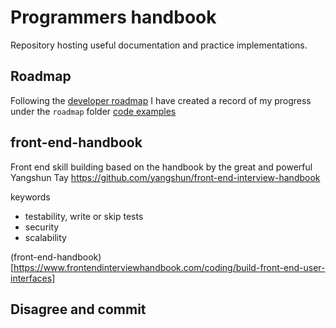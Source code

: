 # Programmers handbook

Repository hosting useful documentation and practice implementations.

## Roadmap

Following the [developer roadmap](https://roadmap.sh) I have created a record of my progress under the `roadmap` folder [code examples](./roadmap)

## front-end-handbook

Front end skill building based on the handbook by the great and powerful Yangshun Tay https://github.com/yangshun/front-end-interview-handbook

keywords
- testability, write or skip tests
- security
- scalability

(front-end-handbook)[https://www.frontendinterviewhandbook.com/coding/build-front-end-user-interfaces]

## Disagree and commit